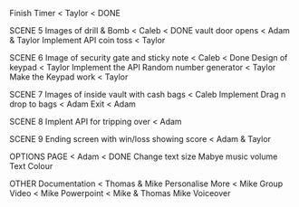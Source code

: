 Finish Timer < Taylor < DONE

SCENE 5
Images of drill & Bomb < Caleb < DONE
vault door opens < Adam & Taylor
Implement API coin toss < Taylor

SCENE 6
Image of security gate and sticky note < Caleb < Done
Design of keypad < Taylor
Implement the API Random number generator < Taylor
Make the Keypad work < Taylor

SCENE 7
Images of inside vault with cash bags < Caleb
Implement Drag n drop to bags < Adam
Exit < Adam

SCENE 8
Implent API for tripping over < Adam

SCENE 9
Ending screen with win/loss showing score < Adam & Taylor

OPTIONS PAGE < Adam < DONE
Change text size
Mabye music volume
Text Colour


OTHER
Documentation < Thomas & Mike
Personalise More < Mike
Group Video < Mike
Powerpoint < Mike & Thomas
Mike Voiceover


